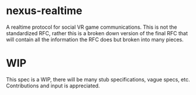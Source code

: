 # nexus-realtime
A realtime protocol for social VR game communications. This is not the standardized RFC, rather this is a broken down version of the final RFC that will contain all the information the RFC does but broken into many pieces.

# WIP
This spec is a WIP, there will be many stub specifications, vague specs, etc. Contributions and input is appreciated.
